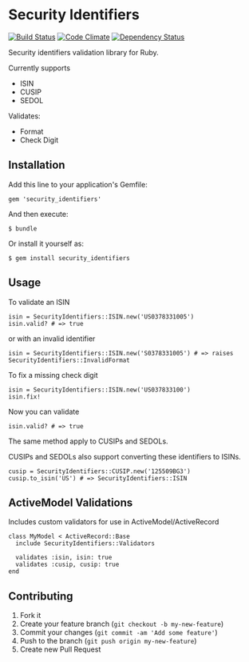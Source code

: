 # Security Identifiers

[![Build Status](https://travis-ci.org/invisiblelines/security_identifiers.png?branch=master)](https://travis-ci.org/invisiblelines/security_identifiers)
[![Code Climate](https://codeclimate.com/github/invisiblelines/security_identifiers.png)](https://codeclimate.com/github/invisiblelines/security_identifiers)
[![Dependency Status](https://gemnasium.com/invisiblelines/security_identifiers.png)](https://gemnasium.com/invisiblelines/security_identifiers)

Security identifiers validation library for Ruby. 

Currently supports

- ISIN
- CUSIP
- SEDOL

Validates:

-  Format
-  Check Digit

## Installation

Add this line to your application's Gemfile:

    gem 'security_identifiers'

And then execute:

    $ bundle

Or install it yourself as:

    $ gem install security_identifiers

## Usage

To validate an ISIN

    isin = SecurityIdentifiers::ISIN.new('US0378331005')
    isin.valid? # => true

or with an invalid identifier

    isin = SecurityIdentifiers::ISIN.new('S0378331005') # => raises SecurityIdentifiers::InvalidFormat

To fix a missing check digit

    isin = SecurityIdentifiers::ISIN.new('US037833100')
    isin.fix! 

Now you can validate

    isin.valid? # => true

The same method apply to CUSIPs and SEDOLs.

CUSIPs and SEDOLs also support converting these identifiers to ISINs.

    cusip = SecurityIdentifiers::CUSIP.new('125509BG3')
    cusip.to_isin('US') # => SecurityIdentifiers::ISIN

## ActiveModel Validations

Includes custom validators for use in ActiveModel/ActiveRecord

    class MyModel < ActiveRecord::Base
      include SecurityIdentifiers::Validators
    
      validates :isin, isin: true
      validates :cusip, cusip: true
    end

## Contributing

1. Fork it
2. Create your feature branch (`git checkout -b my-new-feature`)
3. Commit your changes (`git commit -am 'Add some feature'`)
4. Push to the branch (`git push origin my-new-feature`)
5. Create new Pull Request
